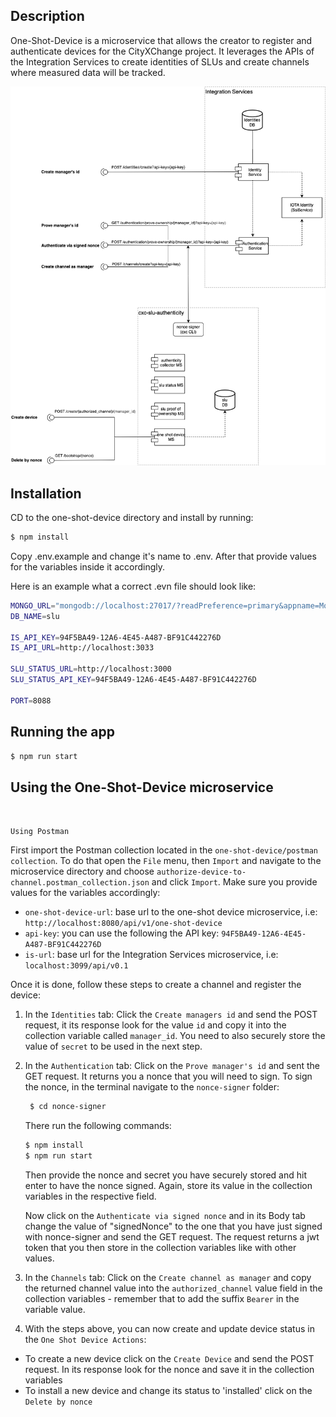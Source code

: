 ## Description

One-Shot-Device is a microservice that allows the creator to register and authenticate devices for the CityXChange project. It leverages the APIs of the Integration Services to create identities of SLUs and create channels where measured data will be tracked.

<p align="center">
  <img src="./one-shot-microservice-diagram.png" alt="one-shot-device-microservice diagram"/>
</p>

## Installation

CD to the one-shot-device directory and install by running:

```bash
$ npm install
```

Copy .env.example and change it's name to .env. After that provide values for the variables inside it accordingly.

Here is an example what a correct .evn file should look like:

```bash
MONGO_URL="mongodb://localhost:27017/?readPreference=primary&appname=MongoDB%20Compass&directConnection=true&ssl=false"
DB_NAME=slu

IS_API_KEY=94F5BA49-12A6-4E45-A487-BF91C442276D
IS_API_URL=http://localhost:3033

SLU_STATUS_URL=http://localhost:3000
SLU_STATUS_API_KEY=94F5BA49-12A6-4E45-A487-BF91C442276D

PORT=8088
```

## Running the app

```bash
$ npm run start
```

## Using the One-Shot-Device microservice

<br>

`Using Postman`

First import the Postman collection located in the `one-shot-device/postman collection`. To do that open the `File` menu, then `Import` and navigate to the microservice directory and choose `authorize-device-to-channel.postman_collection.json` and click `Import`. Make sure you provide values for the variables accordingly:

- `one-shot-device-url`: base url to the one-shot device microservice, i.e: `http://localhost:8080/api/v1/one-shot-device`
- `api-key`: you can use the following the API key: `94F5BA49-12A6-4E45-A487-BF91C442276D`
- `is-url`: base url for the Integration Services microservice, i.e: `localhost:3099/api/v0.1`

Once it is done, follow these steps to create a channel and register the device:

1. In the `Identities` tab:
   Click the `Create managers id` and send the POST request, it its response look for the value `id` and copy it into the collection variable called `manager_id`. You need to also securely store the value of `secret` to be used in the next step.

2. In the `Authentication` tab:
   Click on the `Prove manager's id` and sent the GET request. It returns you a nonce that you will need to sign. To sign the nonce, in the terminal navigate to the `nonce-signer` folder:

   ```bash
    $ cd nonce-signer
   ```

   There run the following commands:

   ```bash
   $ npm install
   $ npm run start
   ```

   Then provide the nonce and secret you have securely stored and hit enter to have the nonce signed. Again, store its value in the collection variables in the respective field.

   Now click on the `Authenticate via signed nonce` and in its Body tab change the value of "signedNonce" to the one that you have just signed with nonce-signer and send the GET request. The request returns a jwt token that you then store in the collection variables like with other values.

3. In the `Channels` tab:
   Click on the `Create channel as manager` and copy the returned channel value into the `authorized_channel` value field in the collection variables - remember that to add the suffix `Bearer` in the variable value.

4. With the steps above, you can now create and update device status in the `One Shot Device Actions`:

- To create a new device click on the `Create Device` and send the POST request. In its response look for the nonce and save it in the collection variables
- To install a new device and change its status to 'installed' click on the `Delete by nonce`
